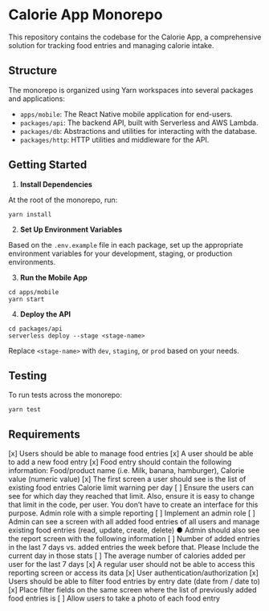 # Calorie App Monorepo

This repository contains the codebase for the Calorie App, a comprehensive solution for tracking food entries and managing calorie intake.

## Structure

The monorepo is organized using Yarn workspaces into several packages and applications:

- `apps/mobile`: The React Native mobile application for end-users.
- `packages/api`: The backend API, built with Serverless and AWS Lambda.
- `packages/db`: Abstractions and utilities for interacting with the database.
- `packages/http`: HTTP utilities and middleware for the API.

## Getting Started

1. **Install Dependencies**

At the root of the monorepo, run:

```
yarn install
```

2. **Set Up Environment Variables**

Based on the `.env.example` file in each package, set up the appropriate environment variables for your development, staging, or production environments.

3. **Run the Mobile App**

```
cd apps/mobile
yarn start
```

4. **Deploy the API**

```
cd packages/api
serverless deploy --stage <stage-name>
```

Replace `<stage-name>` with `dev`, `staging`, or `prod` based on your needs.

## Testing

To run tests across the monorepo:

```
yarn test
```

## Requirements

[x] Users should be able to manage food entries
[x] A user should be able to add a new food entry
[x] Food entry should contain the following information: Food/product name (i.e. Milk, banana, hamburger), Calorie value (numeric value)
[x] The first screen a user should see is the list of existing food entries
Calorie limit warning per day
[ ] Ensure the users can see for which day they reached that limit. Also, ensure it
is easy to change that limit in the code, per user. You don’t have to create an
interface for this purpose.
Admin role with a simple reporting
[ ] Implement an admin role
[ ] Admin can see a screen with all added food entries of all users and manage existing
food entries (read, update, create, delete)
● Admin should also see the report screen with the following information
[ ] Number of added entries in the last 7 days vs. added entries the week before
that. Please Include the current day in those stats
[ ] The average number of calories added per user for the last 7 days
[x] A regular user should not be able to access this reporting screen or access its
data
[x] User authentication/authorization
[x] Users should be able to filter food entries by entry date (date from / date to)
[x] Place filter fields on the same screen where the list of previously added food entries is
[ ] Allow users to take a photo of each food entry
